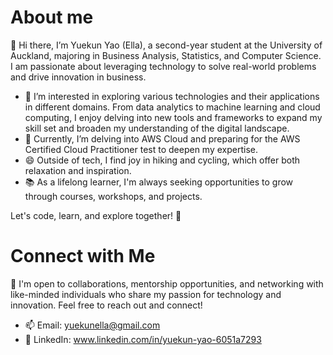 # About me
👋 Hi there, I’m Yuekun Yao (Ella), a second-year student at the University of Auckland, majoring in Business Analysis, Statistics, and Computer Science. I am passionate about leveraging technology to solve real-world problems and drive innovation in business.

- 👀 I’m interested in exploring various technologies and their applications in different domains. From data analytics to machine learning and cloud computing, I enjoy delving into new tools and frameworks to expand my skill set and broaden my understanding of the digital landscape.
- 🌱 Currently, I’m delving into AWS Cloud and preparing for the AWS Certified Cloud Practitioner test to deepen my expertise.
- 😄 Outside of tech, I find joy in hiking and cycling, which offer both relaxation and inspiration.
- 📚 As a lifelong learner, I'm always seeking opportunities to grow through courses, workshops, and projects.

Let's code, learn, and explore together! 🚀
# Connect with Me
💬 I'm open to collaborations, mentorship opportunities, and networking with like-minded individuals who share my passion for technology and innovation. Feel free to reach out and connect!
* 📫 Email: yuekunella@gmail.com
* 👔 LinkedIn: www.linkedin.com/in/yuekun-yao-6051a7293
